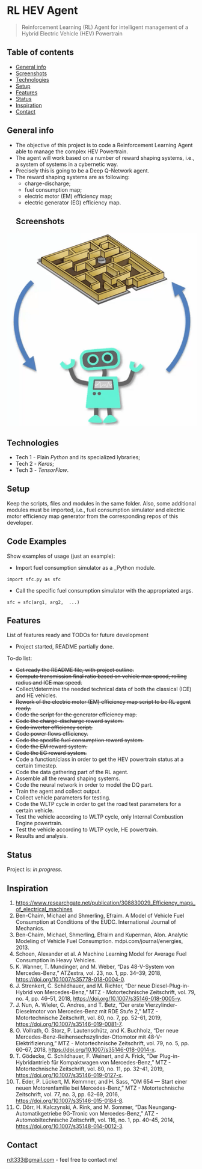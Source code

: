 # RL HEV Agent
> Reinforcement Learning (RL) Agent for intelligent management of a Hybrid Electric Vehicle (HEV) Powertrain

## Table of contents
* [General info](#general-info)
* [Screenshots](#screenshots)
* [Technologies](#technologies)
* [Setup](#setup)
* [Features](#features)
* [Status](#status)
* [Inspiration](#inspiration)
* [Contact](#contact)

## General info
* The objective of this project is to code a Reinforcement Learning Agent able to manage the complex HEV Powertrain.
* The agent will work based on a number of reward shaping systems, i.e., a system of systems in a cybernetic way.
* Precisely this is going to be a Deep Q-Network agent.
* The reward shaping systems are as following:
    * charge-discharge;
    * fuel consumption map;
    * electric motor (EM) efficiency map;
    * electric generator (EG) efficiency map.
    ## Screenshots
![Example screenshot](agent.png)

## Technologies
* Tech 1 - Plain _Python_ and its specialized lybraries;
* Tech 2 - _Keras_;
* Tech 3 - _TensorFlow_.

## Setup
Keep the scripts, files and modules in the same folder.
Also, some additional modules must be imported, i.e., fuel consumption simulator and electric motor efficiency map generator from the corresponding repos of this developer.

## Code Examples
Show examples of usage (just an example):
* Import fuel consumption simulator as a _Python module.
```
import sfc.py as sfc
```
* Call the specific fuel consumption simulator with the appropriated args.
```
sfc = sfc(arg1, arg2,  ...)
```

## Features
List of features ready and TODOs for future development
* Project started, README partially done.

To-do list:
* ~~Get ready the README file, with project outline.~~
* ~~Compute transmission final ratio based on vehicle max speed, rolling radius and ICE max speed.~~
* Collect/determine the needed technical data of both the classical (ICE) and HE vehicles.
* ~~Rework of the electric motor (EM) efficiency map script to be RL agent ready.~~
* ~~Code the script for the generator efficiency map.~~
* ~~Code the charge-discharge reward system.~~
* ~~Code inverter efficiency script.~~
* ~~Code power flows efficiency.~~
* ~~Code the specific fuel consumption reward system.~~
* ~~Code the EM reward system.~~
* ~~Code the EG reward system.~~
* Code a function/class in order to get the HEV powertrain status at a certain timestep.
* Code the data gathering part of the RL agent.
* Assemble all the reward shaping systems.
* Code the neural network in order to model the DQ part.
* Train the agent and collect output.
* Collect vehicle parameters for testing.
* Code the WLTP cycle in order to get the road test parameters for a certain vehicle.
* Test the vehicle according to WLTP cycle, only Internal Combustion Engine powertrain.
* Test the vehicle according to WLTP cycle, HE powertrain.
* Results and analysis.

## Status
Project is: _in progress_.

## Inspiration
1) https://www.researchgate.net/publication/308830029_Efficiency_maps_of_electrical_machines
2) Ben-Chaim, Michael and Shmerling, Efraim. A Model of Vehicle Fuel Consumption at Conditions of the EUDC. International Journal of Mechanics.
3) Ben-Chaim, Michael, Shmerling, Efraim and Kuperman, Alon. Analytic Modeling of Vehicle Fuel Consumption. mdpi.com/journal/energies, 2013.
4) Schoen, Alexander et al. A Machine Learning Model for Average Fuel Consumption in Heavy Vehicles.
5) K. Wanner, T. Mundinger, and M. Weber, “Das 48-V-System von Mercedes-Benz,” ATZextra, vol. 23, no. 1, pp. 34–39, 2018, https://doi.org/10.1007/s35778-018-0004-0.
6) J. Strenkert, C. Schildhauer, and M. Richter, “Der neue Diesel-Plug-in-Hybrid von Mercedes-Benz,” MTZ - Motortechnische Zeitschrift, vol. 79, no. 4, pp. 46–51, 2018, https://doi.org/10.1007/s35146-018-0005-y.
7) J. Nun, A. Wieler, C. Andres, and T. Betz, “Der erste Vierzylinder-Dieselmotor von Mercedes-Benz mit RDE Stufe 2,” MTZ - Motortechnische Zeitschrift, vol. 80, no. 7, pp. 52–61, 2019, https://doi.org/10.1007/s35146-019-0081-7.
8) O. Vollrath, O. Storz, P. Lautenschütz, and K. Buchholz, “Der neue Mercedes-Benz-Reihensechszylinder-Ottomotor mit 48-V-Elektrifizierung,” MTZ - Motortechnische Zeitschrift, vol. 79, no. 5, pp. 60–67, 2018, https://doi.org/10.1007/s35146-018-0014-x.
9) T. Gödecke, C. Schildhauer, F. Weinert, and A. Frick, “Der Plug-in-Hybridantrieb für Kompaktwagen von Mercedes-Benz,” MTZ - Motortechnische Zeitschrift, vol. 80, no. 11, pp. 32–41, 2019, https://doi.org/10.1007/s35146-019-0127-x.
10) T. Eder, P. Lückert, M. Kemmner, and H. Sass, “OM 654 — Start einer neuen Motorenfamilie bei Mercedes-Benz,” MTZ - Motortechnische Zeitschrift, vol. 77, no. 3, pp. 62–69, 2016, https://doi.org/10.1007/s35146-015-0184-8.
11) C. Dörr, H. Kalczynski, A. Rink, and M. Sommer, “Das Neungang-Automatikgetriebe 9G-Tronic von Mercedes-Benz,” ATZ - Automobiltechnische Zeitschrift, vol. 116, no. 1, pp. 40–45, 2014, https://doi.org/10.1007/s35148-014-0012-3.

## Contact
rdt333@gmail.com - feel free to contact me!
